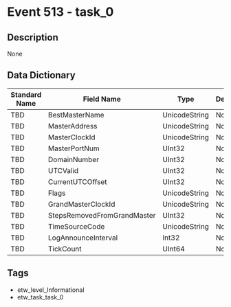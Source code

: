# Event 513 - task_0

## Description
None

## Data Dictionary
|Standard Name|Field Name|Type|Description|Sample Value|
|---|---|---|---|---|
|TBD|BestMasterName|UnicodeString|None|`None`|
|TBD|MasterAddress|UnicodeString|None|`None`|
|TBD|MasterClockId|UnicodeString|None|`None`|
|TBD|MasterPortNum|UInt32|None|`None`|
|TBD|DomainNumber|UInt32|None|`None`|
|TBD|UTCValid|UInt32|None|`None`|
|TBD|CurrentUTCOffset|UInt32|None|`None`|
|TBD|Flags|UnicodeString|None|`None`|
|TBD|GrandMasterClockId|UnicodeString|None|`None`|
|TBD|StepsRemovedFromGrandMaster|UInt32|None|`None`|
|TBD|TimeSourceCode|UnicodeString|None|`None`|
|TBD|LogAnnounceInterval|Int32|None|`None`|
|TBD|TickCount|UInt64|None|`None`|

## Tags
* etw_level_Informational
* etw_task_task_0